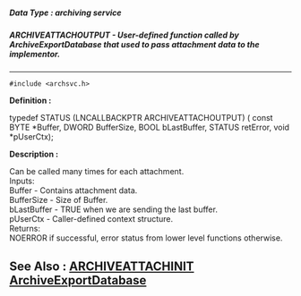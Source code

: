 ##### Data Type : archiving service
##### ARCHIVEATTACHOUTPUT - User-defined function called by ArchiveExportDatabase that used to pass attachment data to the implementor.
---
```
#include <archsvc.h>
```

**Definition :**

typedef STATUS (LNCALLBACKPTR ARCHIVEATTACHOUTPUT)
	 (
	 const BYTE *Buffer,
	 DWORD BufferSize,
	 BOOL bLastBuffer,
	 STATUS retError,
	 void *pUserCtx);

**Description :**

Can be called many times for each attachment.<br>
	Inputs:<br>
		Buffer - Contains attachment data.<br>
		BufferSize - Size of Buffer.<br>
		bLastBuffer - TRUE when we are sending the last buffer.<br>
		pUserCtx - Caller-defined context structure.<br>
	Returns:<br>
		NOERROR if successful, error status from lower level functions otherwise.


**See Also :**
[ARCHIVEATTACHINIT](/domino-c-api-docs/reference/Data/ARCHIVEATTACHINIT)
[ArchiveExportDatabase](/domino-c-api-docs/reference/Func/ArchiveExportDatabase)
---
